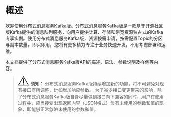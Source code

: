 # 概述<a name="kafka-api-180423001"></a>

欢迎使用分布式消息服务Kafka版。分布式消息服务Kafka版是一款基于开源社区版Kafka提供的消息队列服务，向用户提供计算、存储和带宽资源独占式的Kafka专享实例。使用分布式消息服务Kafka版，资源按需申请，按需配置Topic的分区与副本数量，即买即用，您将有更多精力专注于业务快速开发，不用考虑部署和运维。

本文档提供了分布式消息服务Kafka版API的描述、语法、参数说明及样例等内容。

>![](public_sys-resources/icon-notice.gif) **须知：** 
>分布式消息服务Kafka版持续增加新的功能，将不可避免对现有接口有所调整，比如增加响应参数。
>为了减少接口变更带来的影响，除了分布式消息服务Kafka版自身尽量做到接口向下兼容的同时，用户在使用过程中，应当接受出现返回内容（JSON格式）含有未使用的参数和值的现象，即能够正常忽略未使用的参数和值。

